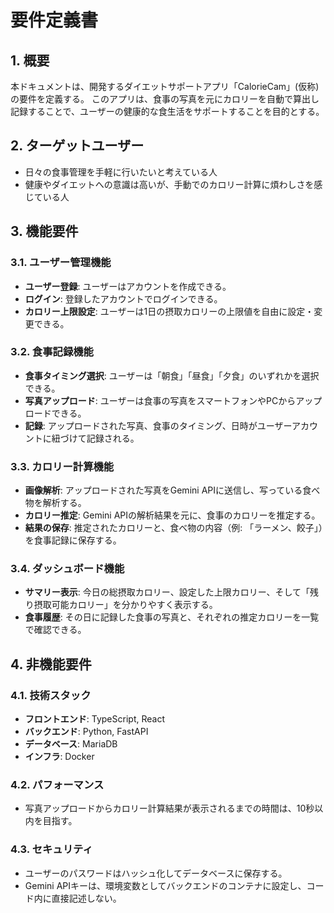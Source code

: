 # 要件定義書

## 1. 概要

本ドキュメントは、開発するダイエットサポートアプリ「CalorieCam」(仮称)の要件を定義する。
このアプリは、食事の写真を元にカロリーを自動で算出し記録することで、ユーザーの健康的な食生活をサポートすることを目的とする。

## 2. ターゲットユーザー

-   日々の食事管理を手軽に行いたいと考えている人
-   健康やダイエットへの意識は高いが、手動でのカロリー計算に煩わしさを感じている人

## 3. 機能要件

### 3.1. ユーザー管理機能

-   **ユーザー登録**: ユーザーはアカウントを作成できる。
-   **ログイン**: 登録したアカウントでログインできる。
-   **カロリー上限設定**: ユーザーは1日の摂取カロリーの上限値を自由に設定・変更できる。

### 3.2. 食事記録機能

-   **食事タイミング選択**: ユーザーは「朝食」「昼食」「夕食」のいずれかを選択できる。
-   **写真アップロード**: ユーザーは食事の写真をスマートフォンやPCからアップロードできる。
-   **記録**: アップロードされた写真、食事のタイミング、日時がユーザーアカウントに紐づけて記録される。

### 3.3. カロリー計算機能

-   **画像解析**: アップロードされた写真をGemini APIに送信し、写っている食べ物を解析する。
-   **カロリー推定**: Gemini APIの解析結果を元に、食事のカロリーを推定する。
-   **結果の保存**: 推定されたカロリーと、食べ物の内容（例: 「ラーメン、餃子」）を食事記録に保存する。

### 3.4. ダッシュボード機能

-   **サマリー表示**: 今日の総摂取カロリー、設定した上限カロリー、そして「残り摂取可能カロリー」を分かりやすく表示する。
-   **食事履歴**: その日に記録した食事の写真と、それぞれの推定カロリーを一覧で確認できる。

## 4. 非機能要件

### 4.1. 技術スタック

-   **フロントエンド**: TypeScript, React
-   **バックエンド**: Python, FastAPI
-   **データベース**: MariaDB
-   **インフラ**: Docker

### 4.2. パフォーマンス

-   写真アップロードからカロリー計算結果が表示されるまでの時間は、10秒以内を目指す。

### 4.3. セキュリティ

-   ユーザーのパスワードはハッシュ化してデータベースに保存する。
-   Gemini APIキーは、環境変数としてバックエンドのコンテナに設定し、コード内に直接記述しない。
